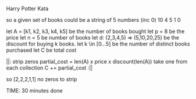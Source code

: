 Harry Potter Kata

so a given set of books could be a string of 5 numbers (inc 0)
10 4 5 1 0

let A = [k1, k2, k3, k4, k5] be the number of books bought
let p = 8 be the price
let n = 5 be number of books
let d: (2,3,4,5) => (5,10,20,25) be the discount for buying k books.
let k \in [0...5] be the number of distinct books purchased
let C be total cost

||: strip zeros
partial_cost = len(A) x price x discount(len(A))
take one from each collection
C += partial_cost
:||


so [2,2,2,1,1]
no zeros to strip


TIME: 30 minutes done
